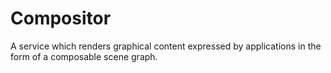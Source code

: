 # Compositor

A service which renders graphical content expressed by applications in
the form of a composable scene graph.
